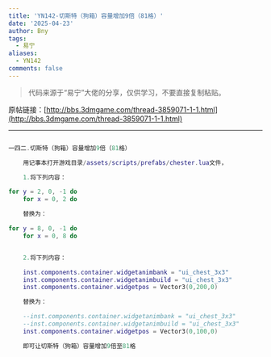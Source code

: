 ```yaml
---
title: 'YN142-切斯特（狗箱）容量增加9倍（81格）'
date: '2025-04-23'
author: Bny
tags:
  - 易宁
aliases:
  - YN142
comments: false
---
```


> 代码来源于“易宁”大佬的分享，仅供学习，不要直接复制粘贴。

原帖链接：[http://bbs.3dmgame.com/thread-3859071-1-1.html](http://bbs.3dmgame.com/thread-3859071-1-1.html)

---

```lua  

一四二.切斯特（狗箱）容量增加9倍（81格）	用记事本打开游戏目录/assets/scripts/prefabs/chester.lua文件，	1.将下列内容：for y = 2, 0, -1 do	for x = 0, 2 do	替换为：for y = 8, 0, -1 do	for x = 0, 8 do	2.将下列内容：	inst.components.container.widgetanimbank = "ui_chest_3x3"	inst.components.container.widgetanimbuild = "ui_chest_3x3"	inst.components.container.widgetpos = Vector3(0,200,0)	替换为：	--inst.components.container.widgetanimbank = "ui_chest_3x3"	--inst.components.container.widgetanimbuild = "ui_chest_3x3"	inst.components.container.widgetpos = Vector3(0,100,0)	即可让切斯特（狗箱）容量增加9倍至81格

```  

